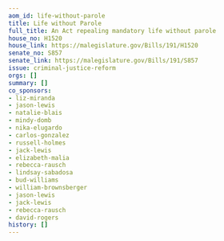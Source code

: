 ```yaml
---
aom_id: life-without-parole
title: Life without Parole
full_title: An Act repealing mandatory life without parole
house_no: H1520
house_link: https://malegislature.gov/Bills/191/H1520
senate_no: S857
senate_link: https://malegislature.gov/Bills/191/S857
issue: criminal-justice-reform
orgs: []
summary: []
co_sponsors:
- liz-miranda
- jason-lewis
- natalie-blais
- mindy-domb
- nika-elugardo
- carlos-gonzalez
- russell-holmes
- jack-lewis
- elizabeth-malia
- rebecca-rausch
- lindsay-sabadosa
- bud-williams
- william-brownsberger
- jason-lewis
- jack-lewis
- rebecca-rausch
- david-rogers
history: []
---
```

